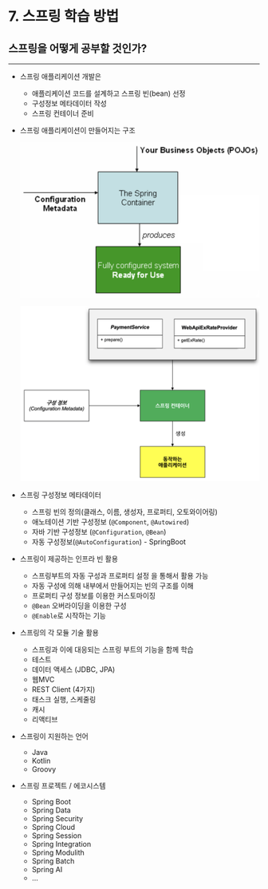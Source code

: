 # 7. 스프링 학습 방법

## 스프링을 어떻게 공부할 것인가?

---

- 스프링 애플리케이션 개발은
    - 애플리케이션 코드를 설계하고 스프링 빈(bean) 선정
    - 구성정보 메타데이터 작성
    - 스프링 컨테이너 준비

- 스프링 애플리케이션이 만들어지는 구조
    
    ![image.png](./image/7/image.png)
    
    ![image.png](./image/7/image%201.png)
    

- 스프링 구성정보 메타데이터
    - 스프링 빈의 정의(클래스, 이름, 생성자, 프로퍼티, 오토와이어링)
    - 애노테이션 기반 구성정보 (`@Component`, `@Autowired`)
    - 자바 기반 구성정보 (`@Configuration`, `@Bean`)
    - 자동 구성정보(`@AutoConfiguration`) - SpringBoot

- 스프링이 제공하는 인프라 빈 활용
    - 스프링부트의 자동 구성과 프로퍼티 설정 을 통해서 활용 가능
    - 자동 구성에 의해 내부에서 만들어지는 빈의 구조를 이해
    - 프로퍼티 구성 정보를 이용한 커스토마이징
    - `@Bean` 오버라이딩을 이용한 구성
    - `@Enable`로 시작하는 기능

- 스프링의 각 모듈 기술 활용
    - 스프링과 이에 대응되는 스프링 부트의 기능을 함께 학습
    - 테스트
    - 데이터 액세스 (JDBC, JPA)
    - 웹MVC
    - REST Client (4가지)
    - 태스크 실행, 스케줄링
    - 캐시
    - 리액티브

- 스프링이 지원하는 언어
    - Java
    - Kotlin
    - Groovy

- 스프링 프로젝트 / 에코시스템
    - Spring Boot
    - Spring Data
    - Spring Security
    - Spring Cloud
    - Spring Session
    - Spring Integration
    - Spring Modulith
    - Spring Batch
    - Spring AI
    - …

